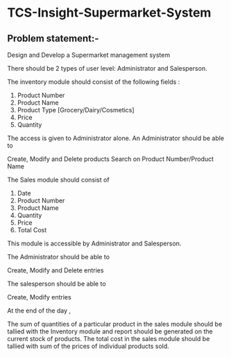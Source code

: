 # TCS-Insight-Supermarket-System
## Problem statement:-
Design and Develop a Supermarket management system

 

There should be 2 types of user level:  Administrator and Salesperson.

 

The inventory module should consist of the following fields :

1) Product Number
2) Product Name
3) Product Type [Grocery/Dairy/Cosmetics]
4) Price
5) Quantity
 

 

The access is given to Administrator alone. An Administrator should be able to

Create, Modify and Delete products
Search on Product Number/Product Name
 

The Sales module should consist of

1) Date
2) Product Number
3) Product Name
4) Quantity
5) Price
6) Total Cost
 

This module is accessible by Administrator and Salesperson.

The Administrator should be able to

Create, Modify and Delete entries
 

The salesperson should be able to

Create, Modify entries
 

At the end of the day ,

The sum of quantities of a particular product in the sales module should be tallied with the Inventory module and report should be generated on the current stock of products.
The total cost in the sales module should be tallied with sum of the prices of individual products sold.

